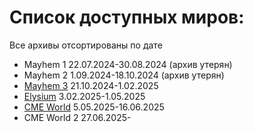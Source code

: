 # Список доступных миров:
Все архивы отсортированы по дате 
- Mayhem 1 22.07.2024-30.08.2024 (архив утерян)
- Mayhem 2 1.09.2024-18.10.2024 (архив утерян)
- [Mayhem 3](https://mega.nz/file/hFRGHBrD#HXTMXJUHfWZBoe7eKso1B65rMCS9f8Q2rUumgLEq1QU) 21.10.2024-1.02.2025
- [Elysium](https://mega.nz/file/xBIRVb4S#sf35n2Gt-4xgO6xU4kV0d-m-7VpfjO-LQuQVaIIZXrE) 3.02.2025-1.05.2025
- [CME World](https://mega.nz/file/lM4DBDAB#hRQpxvTPK7_p9WMmwLdhtr5zaIImHUhdykA89I-XJ4A) 5.05.2025-16.06.2025
- CME World 2 27.06.2025-

